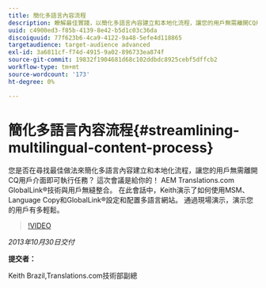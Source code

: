 ```yaml
---
title: 簡化多語言內容流程
description: 瞭解最佳實踐，以簡化多語言內容建立和本地化流程，讓您的用戶無需離開CQ用戶介面即可執行任務。 AEM Translations.com GlobalLink®技術與用戶無縫整合。 觀看Keith演示如何使用MSM、語言副本和GlobalLink®設定和配置多語言網站。 通過現場演示，演示您的用戶有多輕鬆。
uuid: c4900ed3-f85b-4139-8e42-b5d1c03c36da
discoiquuid: 77f623b6-4ca9-4122-9a48-5efe4d118865
targetaudience: target-audience advanced
exl-id: 3a6811cf-f74d-4915-9a02-896733ea874f
source-git-commit: 19832f1904681d68c102ddbdc8925cebf5dffcb2
workflow-type: tm+mt
source-wordcount: '173'
ht-degree: 0%

---
```


# 簡化多語言內容流程{#streamlining-multilingual-content-process}

您是否在尋找最佳做法來簡化多語言內容建立和本地化流程，讓您的用戶無需離開CQ用戶介面即可執行任務？ 這次會議是給你的！ AEM Translations.com GlobalLink®技術與用戶無縫整合。 在此會話中，Keith演示了如何使用MSM、Language Copy和GlobalLink®設定和配置多語言網站。 通過現場演示，演示您的用戶有多輕鬆。

>[!VIDEO](https://video.tv.adobe.com/v/19569/?quality=9)

*2013年10月30日交付*

**提交者：**

Keith Brazil,Translations.com技術部副總

<!--
[Get back to the Overview](https://helpx.adobe.com/experience-manager/kt/eseminars/gems/aem-index.html)
-->
